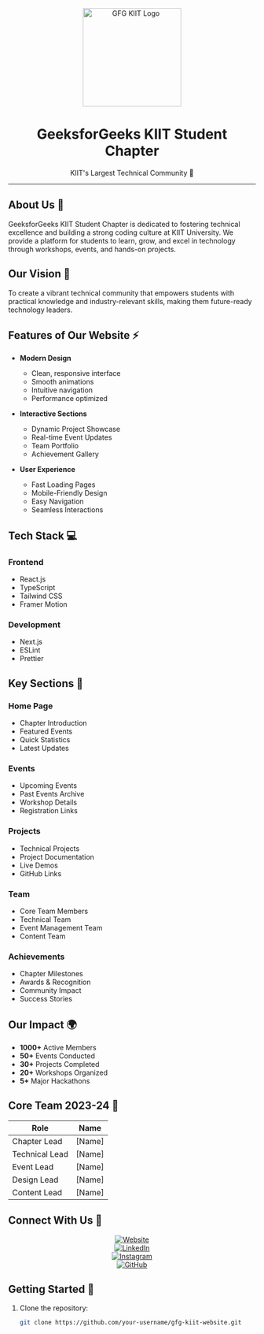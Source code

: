 <div align="center">
  <img src="public/gfg-logo.png" alt="GFG KIIT Logo" width="200"/>
  <h1>GeeksforGeeks KIIT Student Chapter</h1>
  <p>KIIT's Largest Technical Community 🚀</p>
</div>

---

## About Us 🌟

GeeksforGeeks KIIT Student Chapter is dedicated to fostering technical excellence and building a strong coding culture at KIIT University. We provide a platform for students to learn, grow, and excel in technology through workshops, events, and hands-on projects.

## Our Vision 🎯

To create a vibrant technical community that empowers students with practical knowledge and industry-relevant skills, making them future-ready technology leaders.

## Features of Our Website ⚡

- **Modern Design**
  - Clean, responsive interface
  - Smooth animations
  - Intuitive navigation
  - Performance optimized

- **Interactive Sections**
  - Dynamic Project Showcase
  - Real-time Event Updates
  - Team Portfolio
  - Achievement Gallery

- **User Experience**
  - Fast Loading Pages
  - Mobile-Friendly Design
  - Easy Navigation
  - Seamless Interactions

## Tech Stack 💻

### Frontend
- React.js
- TypeScript
- Tailwind CSS
- Framer Motion

### Development
- Next.js
- ESLint
- Prettier

## Key Sections 📑

### Home Page
- Chapter Introduction
- Featured Events
- Quick Statistics
- Latest Updates

### Events
- Upcoming Events
- Past Events Archive
- Workshop Details
- Registration Links

### Projects
- Technical Projects
- Project Documentation
- Live Demos
- GitHub Links

### Team
- Core Team Members
- Technical Team
- Event Management Team
- Content Team

### Achievements
- Chapter Milestones
- Awards & Recognition
- Community Impact
- Success Stories

## Our Impact 🌍

- **1000+** Active Members
- **50+** Events Conducted
- **30+** Projects Completed
- **20+** Workshops Organized
- **5+** Major Hackathons

## Core Team 2023-24 👥

| Role          | Name        |
|---------------|-------------|
| Chapter Lead  | [Name]      |
| Technical Lead| [Name]      |
| Event Lead    | [Name]      |
| Design Lead   | [Name]      |
| Content Lead  | [Name]      |

## Connect With Us 🔗

<div align="center">

[![Website](https://img.shields.io/badge/Website-GFG_KIIT-green?style=for-the-badge&logo=google-chrome)](https://gfgkiit.com)  
[![LinkedIn](https://img.shields.io/badge/LinkedIn-GFG_KIIT-blue?style=for-the-badge&logo=linkedin)](https://linkedin.com/company/gfg-kiit)  
[![Instagram](https://img.shields.io/badge/Instagram-GFG_KIIT-pink?style=for-the-badge&logo=instagram)](https://instagram.com/gfg_kiit)  
[![GitHub](https://img.shields.io/badge/GitHub-GFG_KIIT-black?style=for-the-badge&logo=github)](https://github.com/gfg-kiit)

</div>

## Getting Started 🚀

1. Clone the repository:
   ```bash
   git clone https://github.com/your-username/gfg-kiit-website.git

